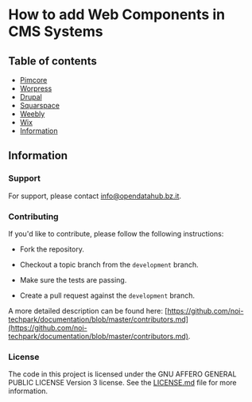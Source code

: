 How to add Web Components in CMS Systems
========================================

## Table of contents
- [Pimcore](pimcore/readme.md)
- [Worpress](wordpress/readme.md)
- [Drupal](drupal/readme.md)
- [Squarspace](squarespacae/readme.md)
- [Weebly](weebly/readme.md)
- [Wix](wix/readme.md)
- [Information](information)

## Information

### Support

For support, please contact [info@opendatahub.bz.it](mailto:info@opendatahub.bz.it).

### Contributing

If you'd like to contribute, please follow the following instructions:

- Fork the repository.

- Checkout a topic branch from the `development` branch.

- Make sure the tests are passing.

- Create a pull request against the `development` branch.

A more detailed description can be found here: [https://github.com/noi-techpark/documentation/blob/master/contributors.md](https://github.com/noi-techpark/documentation/blob/master/contributors.md).

### License

The code in this project is licensed under the GNU AFFERO GENERAL PUBLIC LICENSE Version 3 license. See the [LICENSE.md](LICENSE.md) file for more information.

